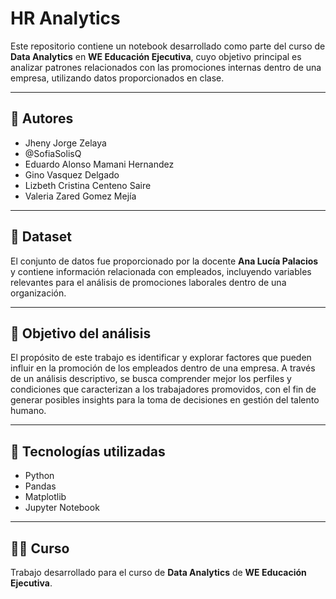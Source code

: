 # HR Analytics

Este repositorio contiene un notebook desarrollado como parte del curso de **Data Analytics** en **WE Educación Ejecutiva**, cuyo objetivo principal es analizar patrones relacionados con las promociones internas dentro de una empresa, utilizando datos proporcionados en clase.

---

## 👥 Autores

- Jheny Jorge Zelaya
- @SofiaSolisQ  
- Eduardo Alonso Mamani Hernandez  
- Gino Vasquez Delgado  
- Lizbeth Cristina Centeno Saire  
- Valeria Zared Gomez Mejía  

---

## 🧪 Dataset

El conjunto de datos fue proporcionado por la docente **Ana Lucía Palacios** y contiene información relacionada con empleados, incluyendo variables relevantes para el análisis de promociones laborales dentro de una organización.

---

## 🎯 Objetivo del análisis

El propósito de este trabajo es identificar y explorar factores que pueden influir en la promoción de los empleados dentro de una empresa. A través de un análisis descriptivo, se busca comprender mejor los perfiles y condiciones que caracterizan a los trabajadores promovidos, con el fin de generar posibles insights para la toma de decisiones en gestión del talento humano.

---

## 📎 Tecnologías utilizadas

- Python  
- Pandas  
- Matplotlib  
- Jupyter Notebook  

---

## 🧑‍🏫 Curso

Trabajo desarrollado para el curso de **Data Analytics** de **WE Educación Ejecutiva**.
